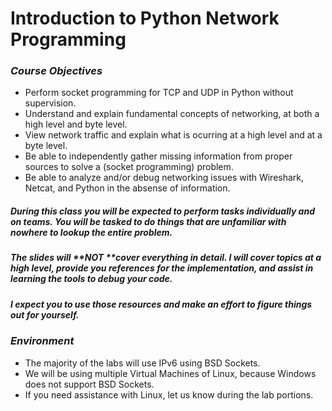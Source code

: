 # **Introduction to Python Network Programming**

### _**Course Objectives**_

* Perform socket programming for TCP and UDP in Python without supervision.
* Understand and explain fundamental concepts of networking, at both a high level and byte level.
* View network traffic and explain what is ocurring at a high level and at a byte level.
* Be able to independently gather missing information from proper sources to solve a \(socket programming\) problem.
* Be able to analyze and/or debug networking issues with Wireshark, Netcat, and Python in the absense of information.

##### During this class you will be expected to perform tasks individually and on teams.  You will be tasked to do things that are unfamiliar with nowhere to lookup the entire problem.

##### The slides will **NOT **cover everything in detail. I will cover topics at a high level, provide you references for the implementation, and assist in learning the tools to debug your code.

##### I expect you to use those resources and make an effort to figure things out for yourself.

### _**Environment**_

* The majority of the labs will use IPv6 using BSD Sockets.
* We will be using multiple Virtual Machines of Linux, because Windows does not support BSD Sockets.
* If you need assistance with Linux, let us know during the lab portions.



